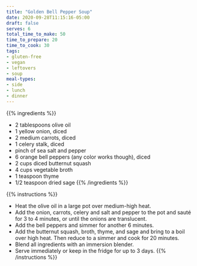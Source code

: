 ```yaml
---
title: "Golden Bell Pepper Soup"
date: 2020-09-28T11:15:16-05:00
draft: false
serves: 6
total_time_to_make: 50
time_to_prepare: 20
time_to_cook: 30
tags:
- gluten-free
- vegan
- leftovers
- soup
meal-types:
- side
- lunch
- dinner
---
```


{{% ingredients %}}
- 2 tablespoons olive oil
- 1 yellow onion, diced
- 2 medium carrots, diced
- 1 celery stalk, diced
- pinch of sea salt and pepper
- 6 orange bell peppers (any color works though), diced
- 2 cups diced butternut squash
- 4 cups vegetable broth
- 1 teaspoon thyme
- 1/2 teaspoon dried sage
{{% /ingredients %}}

{{% instructions %}}
- Heat the olive oil in a large pot over medium-high heat.
- Add the onion, carrots, celery and salt and pepper to the pot and sauté for 3 to 4 minutes, or until the onions are translucent.
- Add the bell peppers and simmer for another 6 minutes.
- Add the butternut squash, broth, thyme, and sage and bring to a boil over high heat. Then reduce to a simmer and cook for 20 minutes.
- Blend all ingredients with an immersion blender.
- Serve immediately or keep in the fridge for up to 3 days.
{{% /instructions %}}
